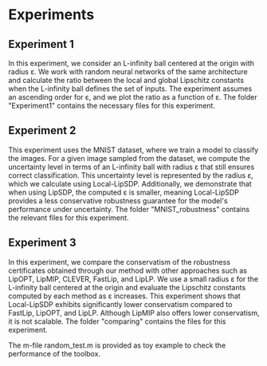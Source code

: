 # Experiments

## Experiment 1
In this experiment, we consider an L-infinity ball centered at the origin with radius ε. We work with random neural networks of the same architecture and calculate the ratio between the local and global Lipschitz constants when the L-infinity ball defines the set of inputs. The experiment assumes an ascending order for ε, and we plot the ratio as a function of ε. The folder "Experiment1" contains the necessary files for this experiment.

## Experiment 2
This experiment uses the MNIST dataset, where we train a model to classify the images. For a given image sampled from the dataset, we compute the uncertainty level in terms of an L-infinity ball with radius ε that still ensures correct classification. This uncertainty level is represented by the radius ε, which we calculate using Local-LipSDP. Additionally, we demonstrate that when using LipSDP, the computed ε is smaller, meaning Local-LipSDP provides a less conservative robustness guarantee for the model's performance under uncertainty. The folder "MNIST_robustness" contains the relevant files for this experiment.

## Experiment 3
In this experiment, we compare the conservatism of the robustness certificates obtained through our method with other approaches such as LipOPT, LipMIP, CLEVER, FastLip, and LipLP. We use a small radius ε for the L-infinity ball centered at the origin and evaluate the Lipschitz constants computed by each method as ε increases. This experiment shows that Local-LipSDP exhibits significantly lower conservatism compared to FastLip, LipOPT, and LipLP. Although LipMIP also offers lower conservatism, it is not scalable. The folder "comparing" contains the files for this experiment.


The m-file random_test.m is provided as toy example to check the performance of the toolbox.
 


